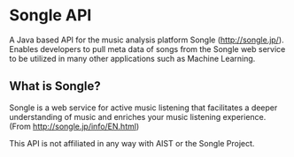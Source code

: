 # Songle API
A Java based API for the music analysis platform Songle (http://songle.jp/). Enables developers to pull meta data of songs from the Songle web service to be utilized in many other applications such as Machine Learning.

## What is Songle?
Songle is a web service for active music listening that facilitates a deeper understanding of music and enriches your music listening experience. (From http://songle.jp/info/EN.html)

This API is not affiliated in any way with AIST or the Songle Project.
